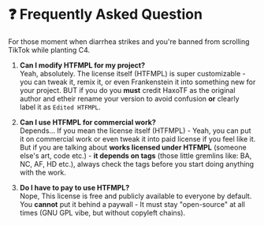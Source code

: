 # ❓ Frequently Asked Question
For those moment when diarrhea strikes and you're banned from scrolling TikTok while planting C4.

1. **Can I modify HTFMPL for my project?** <br>
Yeah, absolutely. The license itself (HTFMPL) is super customizable - you can tweak it, remix it, or even Frankenstein it into something new for your project. BUT if you do you  **must** credit HaxoTF as the original author and etheir rename your version to avoid confusion **or** clearly label it as `Edited HTFMPL`.

2. **Can I use HTFMPL for commercial work?** <br>
Depends... If you mean the license itself (HTFMPL) - Yeah, you can put it on commercial work or even tweak it into paid license if you feel like it. But if you are talking about **works licensed under HTFMPL** (someone else's art, code etc.) - **it depends on tags** (those little gremlins like: BA, NC, AF, HD etc.), always check the tags before you start doing anything with the work.

3. **Do I have to pay to use HTFMPL?** <br>
Nope, This license is free and publicly available to everyone by default. You **cannot** put it behind a paywall - It must stay "open-source" at all times (GNU GPL vibe, but without copyleft chains).